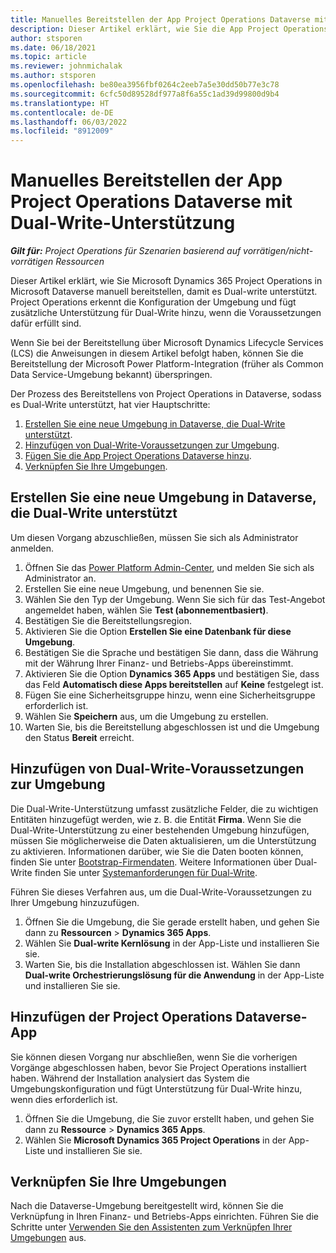 ```yaml
---
title: Manuelles Bereitstellen der App Project Operations Dataverse mit Dual-Write-Unterstützung
description: Dieser Artikel erklärt, wie Sie die App Project Operations Dataverse manuell bereitstellen können, damit sie Dual-write unterstützt.
author: stsporen
ms.date: 06/18/2021
ms.topic: article
ms.reviewer: johnmichalak
ms.author: stsporen
ms.openlocfilehash: be80ea3956fbf0264c2eeb7a5e30dd50b77e3c78
ms.sourcegitcommit: 6cfc50d89528df977a8f6a55c1ad39d99800d9b4
ms.translationtype: HT
ms.contentlocale: de-DE
ms.lasthandoff: 06/03/2022
ms.locfileid: "8912009"
---
```

# <a name="manually-deploy-the-project-operations-dataverse-app-with-dual-write-support"></a>Manuelles Bereitstellen der App Project Operations Dataverse mit Dual-Write-Unterstützung

_**Gilt für:** Project Operations für Szenarien basierend auf vorrätigen/nicht-vorrätigen Ressourcen_

Dieser Artikel erklärt, wie Sie Microsoft Dynamics 365 Project Operations in Microsoft Dataverse manuell bereitstellen, damit es Dual-write unterstützt. Project Operations erkennt die Konfiguration der Umgebung und fügt zusätzliche Unterstützung für Dual-Write hinzu, wenn die Voraussetzungen dafür erfüllt sind.

Wenn Sie bei der Bereitstellung über Microsoft Dynamics Lifecycle Services (LCS) die Anweisungen in diesem Artikel befolgt haben, können Sie die Bereitstellung der Microsoft Power Platform-Integration (früher als Common Data Service-Umgebung bekannt) überspringen.

Der Prozess des Bereitstellens von Project Operations in Dataverse, sodass es Dual-Write unterstützt, hat vier Hauptschritte:

1. [Erstellen Sie eine neue Umgebung in Dataverse, die Dual-Write unterstützt](#create).
2. [Hinzufügen von Dual-Write-Voraussetzungen zur Umgebung](#prerequisites).
3. [Fügen Sie die App Project Operations Dataverse hinzu](#dataverse).
4. [Verknüpfen Sie Ihre Umgebungen](#link).

## <a name="create-a-new-environment-in-dataverse-that-supports-dual-write"></a><a name="create"></a>Erstellen Sie eine neue Umgebung in Dataverse, die Dual-Write unterstützt

Um diesen Vorgang abzuschließen, müssen Sie sich als Administrator anmelden.

1. Öffnen Sie das [Power Platform Admin-Center](https://admin.powerplatform.com), und melden Sie sich als Administrator an.
2. Erstellen Sie eine neue Umgebung, und benennen Sie sie.
3. Wählen Sie den Typ der Umgebung. Wenn Sie sich für das Test-Angebot angemeldet haben, wählen Sie **Test (abonnementbasiert)**.
4. Bestätigen Sie die Bereitstellungsregion.
5. Aktivieren Sie die Option **Erstellen Sie eine Datenbank für diese Umgebung**. 
6. Bestätigen Sie die Sprache und bestätigen Sie dann, dass die Währung mit der Währung Ihrer Finanz- und Betriebs-Apps übereinstimmt.
7. Aktivieren Sie die Option **Dynamics 365 Apps** und bestätigen Sie, dass das Feld **Automatisch diese Apps bereitstellen** auf **Keine** festgelegt ist.
8. Fügen Sie eine Sicherheitsgruppe hinzu, wenn eine Sicherheitsgruppe erforderlich ist.
9. Wählen Sie **Speichern** aus, um die Umgebung zu erstellen.
10. Warten Sie, bis die Bereitstellung abgeschlossen ist und die Umgebung den Status **Bereit** erreicht.

## <a name="add-dual-write-prerequisites-to-the-environment"></a><a name="prerequisites"></a>Hinzufügen von Dual-Write-Voraussetzungen zur Umgebung

Die Dual-Write-Unterstützung umfasst zusätzliche Felder, die zu wichtigen Entitäten hinzugefügt werden, wie z. B. die Entität **Firma**. Wenn Sie die Dual-Write-Unterstützung zu einer bestehenden Umgebung hinzufügen, müssen Sie möglicherweise die Daten aktualisieren, um die Unterstützung zu aktivieren. Informationen darüber, wie Sie die Daten booten können, finden Sie unter [Bootstrap-Firmendaten](/dynamics365/fin-ops-core/dev-itpro/data-entities/dual-write/bootstrap-company-data). Weitere Informationen über Dual-Write finden Sie unter [Systemanforderungen für Dual-Write](/dynamics365/fin-ops-core/dev-itpro/data-entities/dual-write/dual-write-system-req).

Führen Sie dieses Verfahren aus, um die Dual-Write-Voraussetzungen zu Ihrer Umgebung hinzuzufügen.

1. Öffnen Sie die Umgebung, die Sie gerade erstellt haben, und gehen Sie dann zu **Ressourcen** \> **Dynamics 365 Apps**.
2. Wählen Sie **Dual-write Kernlösung** in der App-Liste und installieren Sie sie.
3. Warten Sie, bis die Installation abgeschlossen ist. Wählen Sie dann **Dual-write Orchestrierungslösung für die Anwendung** in der App-Liste und installieren Sie sie.

## <a name="add-the-project-operations-dataverse-app"></a><a name="dataverse"></a>Hinzufügen der Project Operations Dataverse-App

Sie können diesen Vorgang nur abschließen, wenn Sie die vorherigen Vorgänge abgeschlossen haben, bevor Sie Project Operations installiert haben. Während der Installation analysiert das System die Umgebungskonfiguration und fügt Unterstützung für Dual-Write hinzu, wenn dies erforderlich ist.

1. Öffnen Sie die Umgebung, die Sie zuvor erstellt haben, und gehen Sie dann zu **Ressource** \> **Dynamics 365 Apps**.
2. Wählen Sie **Microsoft Dynamics 365 Project Operations** in der App-Liste und installieren Sie sie.

## <a name="link-your-environments"></a><a name="link"></a>Verknüpfen Sie Ihre Umgebungen

Nach die Dataverse-Umgebung bereitgestellt wird, können Sie die Verknüpfung in Ihren Finanz- und Betriebs-Apps einrichten. Führen Sie die Schritte unter [Verwenden Sie den Assistenten zum Verknüpfen Ihrer Umgebungen](/dynamics365/fin-ops-core/dev-itpro/data-entities/dual-write/link-your-environment) aus.
